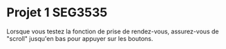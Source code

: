 # Projet 1 SEG3535
Lorsque vous testez la fonction de prise de rendez-vous, assurez-vous de "scroll" jusqu'en bas pour appuyer sur les boutons.
